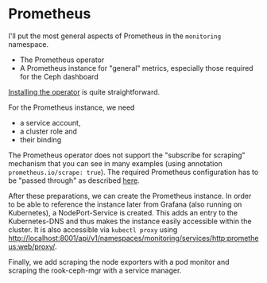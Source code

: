 # Prometheus

I'll put the most general aspects of Prometheus in the `monitoring`
namespace.

 * The Prometheus operator
 * A Prometheus instance for "general" metrics, especially those
   required for the Ceph dashboard
   
[Installing the operator](https://prometheus-operator.dev/docs/user-guides/getting-started/#installing-the-operator) is quite straightforward.

For the Prometheus instance, we need

 * a service account,
 * a cluster role and
 * their binding
 
The Prometheus operator does not support the "subscribe for scraping"
mechanism that you can see in many examples (using annotation
`prometheus.io/scrape: true`). The required Prometheus configuration has
to be "passed through" as described 
[here](https://github.com/prometheus-operator/prometheus-operator/blob/main/Documentation/additional-scrape-config.md).

After these preparations, we can create the Prometheus instance. In order
to be able to reference the instance later from Grafana (also running
on Kubernetes), a NodePort-Service is created. This adds an entry to the
Kubernetes-DNS and thus makes the instance easily accessible within the
cluster. It is also accessible via `kubectl proxy` using
[http://localhost:8001/api/v1/namespaces/monitoring/services/http:prometheus:web/proxy/](http://localhost:8001/api/v1/namespaces/monitoring/services/http:prometheus:web/proxy/).

Finally, we add scraping the node exporters with a pod monitor and scraping
the rook-ceph-mgr with a service manager.
